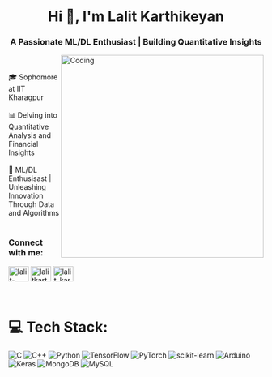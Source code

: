 <h1 align="center">Hi 👋, I'm Lalit Karthikeyan</h1>
<h3 align="center">A Passionate ML/DL Enthusiast | Building Quantitative Insights</h3>
<img align="right" width="400" src="https://github.com/lalitkarthik/lalitkarthik/assets/153484165/0692c5c9-bf83-49eb-a8e1-1558d4747430" alt="Coding">

<br>
<br>
🎓  Sophomore at IIT Kharagpur<br>
<br>
📊  Delving into Quantitative Analysis and Financial Insights<br>
<br>
🤖  ML/DL Enthusisast | Unleashing Innovation Through Data and Algorithms

<br>
<br>
<h3 align="left">Connect with me:</h3>
<p align="left">
<a href="https://linkedin.com/in/lalit-karthikeyan-m-a-83b826281" target="blank"><img align="center" src="https://raw.githubusercontent.com/rahuldkjain/github-profile-readme-generator/master/src/images/icons/Social/linked-in-alt.svg" alt="lalit-karthikeyan-m-a-83b826281" height="30" width="40" /></a>
<a href="https://codeforces.com/profile/lalitkarthik" target="blank"><img align="center" src="https://raw.githubusercontent.com/rahuldkjain/github-profile-readme-generator/master/src/images/icons/Social/codeforces.svg" alt="lalitkarthik" height="30" width="40" /></a>
<a href="https://www.leetcode.com/lalit_karthik" target="blank"><img align="center" src="https://raw.githubusercontent.com/rahuldkjain/github-profile-readme-generator/master/src/images/icons/Social/leet-code.svg" alt="lalit_karthik" height="30" width="40" /></a>
</p>
<br>

# 💻 Tech Stack:

![C](https://img.shields.io/badge/c-%2300599C.svg?style=for-the-badge&logo=c&logoColor=white) ![C++](https://img.shields.io/badge/c++-%2300599C.svg?style=for-the-badge&logo=c%2B%2B&logoColor=white) ![Python](https://img.shields.io/badge/python-3670A0?style=for-the-badge&logo=python&logoColor=ffdd54) ![TensorFlow](https://img.shields.io/badge/TensorFlow-%23FF6F00.svg?style=for-the-badge&logo=TensorFlow&logoColor=white) ![PyTorch](https://img.shields.io/badge/PyTorch-%23EE4C2C.svg?style=for-the-badge&logo=PyTorch&logoColor=white) ![scikit-learn](https://img.shields.io/badge/scikit--learn-%23F7931E.svg?style=for-the-badge&logo=scikit-learn&logoColor=white) ![Arduino](https://img.shields.io/badge/-Arduino-00979D?style=for-the-badge&logo=Arduino&logoColor=white) ![Keras](https://img.shields.io/badge/Keras-%23D00000.svg?style=for-the-badge&logo=Keras&logoColor=white) ![MongoDB](https://img.shields.io/badge/MongoDB-%234ea94b.svg?style=for-the-badge&logo=mongodb&logoColor=white) ![MySQL](https://img.shields.io/badge/mysql-4479A1.svg?style=for-the-badge&logo=mysql&logoColor=white) 

